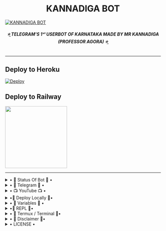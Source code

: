 <h1 align="center">
<b> KANNADIGA BOT </b>
</h1>

[![KANNADIGA BOT](https://te.legra.ph/file/e1be79e4d3d61f7c85555.jpg)](https://github.com/MR-KANNADIGA/KANNADIGA-BOT)

<h6 align="center">
  <b>⭐̲ TELEGRAM'S 1ˢᵗ USERBOT OF KARNATAKA MADE BY MR KANNADIGA (PROFESSOR AGORA) ⭐̲</b>
</h6>

---------

## Deploy to Heroku

[![Deploy](https://www.herokucdn.com/deploy/button.svg)](https://heroku.com/deploy?template=https://github.com/VIKASIND/KANNADIGA-BOT)

## Deploy to Railway
<p><a href=https://github.com/VIKASIND/KANNADIGA-BOT> <img src="https://img.shields.io/badge/Deploy%20To%20Railway-blueviolet?style=for-the-badge&logo=railway" width="200""/></a></p>

-----------

<details>

  <summary> • 💫 Status Of Bot 💫 • </summary>
 
<p align="left">

-----------

- <a href="https://github.com/MR-KANNADIGA/KANNADIGA-BOT/network/members"><img src="https://img.shields.io/github/forks/MR-KANNADIGA/KANNADIGA-BOT?label=Forks&logoColor=Black&style=social"></a><p align="left">

- <a href="https://github.com/MR-KANNADIGA/KANNADIGA-BOT/stargazers"><img src="https://img.shields.io/github/stars/MR-KANNADIGA/KANNADIGA-BOT?logoColor=Blue&style=social"></a><p align="left"><a href="https://github.com/MR-KANNADIGA/KANNADIGA-BOT"></a><p align="left"><a href="https://github.com/MR-KANNADIGA/KANNADIGA-BOT?"></a>

-----------
</details>

<details>

  <summary> • 🏪 Telegram 🏪 • </summary>

---------

- [![Telegram Group](https://img.shields.io/badge/Telegram-Group-brightgreen)](https://t.me/NAAN_1_KANNADIGA)
- [![Telegram Channel](https://img.shields.io/badge/Telegram-Channel-brightgreen)](https://t.me/KANNADIGA_BOTS)

-----------

</details>

<details>

  <summary> • 📺 YouTube 📺 • </summary>

---------

- [![YouTube Channel Subscribers](https://img.shields.io/youtube/channel/subscribers/UCvp8PY25PTRhFDZjLv3sVfg?style=social)](https://youtube.com/channel/UCvp8PY25PTRhFDZjLv3sVfg)
- [![YouTube Video Views](https://img.shields.io/youtube/views/9dQgdUJfk_k?label=Tutorial+•+Heroku+•&style=social)](https://youtu.be/xUnyW8qz6ZI)

--------

</details>

<details>

  <summary> •🏅 Deploy Locally 🏅• </summary> 

-----------

- Clone the repo. 

`git clone https://github.com/MR-KANNADIGA/KANNADIGA-USERBOT.git`
- Open Cloned Folder.

`cd KANNADIGA-USERBOT`
- Create VirtualEnv.

`virtualenv -p /usr/bin/python3 venv`

`. ./venv/bin/activate`
- Install Requirements.

`pip install -U -r requirements.txt`
- Generate KANNADIGA_STRING.

`python String.py`
- Create config.py or rename exampleconfig.py to config.py. Fill All The Required Variables.
- Finally Start Kannadiga Bot By Vps

`bash ./PRO/start.sh`

-----------

</details>

<details>

  <summary> • 📖 Variables 📖 • </summary> 

-----------

- `APP_ID`  =  Get this value from my.telegram.org
- `API_HASH`  =  Get this value from my.telegram.org
- `KANNADIGA_STRING`  =  Get this by using [Repl.it](#Repl) or from [terminal](#Terminal)
- `LOGGER_ID`  =  Make A Channel And Get it's ID.
- `BOT_TOKEN`  =  Make A Bot From [@BotFather](https://t.me/botfather) and paste it's token.
- `BOT_USERNAME`  =  Get the username of that Bot made from [@Botfather](https://t.me/botfather)

-----------

</details>

<details>

  <summary> •🏅 REPL 🏅• </summary> 

-----------

- To Get Details Of StringSession Follow Step: 

- Go To Telegram And Search @KANNADIGA_STRINGBot

- Click Start

- Send Ur Phone Number To @KANNADIGA_STRINGBot

- U Received Code From Telegram Like This=VGFK0rHbzaF

- Copy Ur Code

- Paste Ur Code in @KANNADIGA_STRINGBot

- U Received APP ID

- Now Run StringSession Given Below:
   
## [![String](https://telegra.ph/file/a6bca4695a54de983c015.jpg)](https://replit.com/@MR-KANNADIGA/KANNADIGA-BOT#main.py) 

- Click On Generate String

- Then Click On Green Run Button.

- Wait for a while then fill the details.

- String will be saved in your Saved Message.

-----------

</details>

<details>

  <summary> • 📍 Termux / Terminal 📍• </summary> 

-----------

- Open the terminal.
- Paste this code.

`pkg install python wget -y && pip install telethon && wget https://raw.githubusercontent.com/MR-KANNADIGA/KANNADIGA-USERBOT/Pro/String.py && python3 String.py`
- Fill API ID, API HASH, Phone number (with country code).
- Paste the OTP received on Telegram.
- If You have Enabled 2-Step Verification then fill your password.
- Note that Termux Doesn't show passwords when filled. Just paste your password and hit enter.
- Your KANNADIGA Bot Session Will be saved in your Telegram Saved Message.

-----------

</details>

<details>

  <summary> • 🔱 Disclaimer 🔱• </summary> 

-----------

- We won't be responsible for any kind of ban due to this bot.
- TutorialBot was made for fun purpose and to make group management easier.
- It's your concern if you spam and gets your account banned.
- Also, Forks won't be entertained.
- If you fork this repo and edit plugins, it's your concern for further updates.
- Forking Repo is fine. But if you edit something we will not provide any help.
- In short, Fork At Your Own Risk.

-----------

</details>

<details>

  <summary> • LICENSE • </summary>

-----------

![KANNADIGA Bot](https://www.gnu.org/graphics/gplv3-or-later.png)

MR-KANNADIGA

Poject [KANNADIGA-BOT](https://github.com/MR-KANNADIGA/KANNADIGA-BOT) is free software: you can redistribute it and/or modify

it under the terms of the GNU General Public License as published by

the Free Software Foundation, either version 3 of the License, or

(at your option) any later version.

This program is distributed in the hope that it will be useful,

but WITHOUT ANY WARRANTY; without even the implied warranty of

MERCHANTABILITY or FITNESS FOR A PARTICULAR PURPOSE.  See the

GNU General Public License for more details.

You should have received a copy of the GNU General Public License

along with this program. If not, see <https://www.gnu.org/licenses/>.

-----------

</details>
